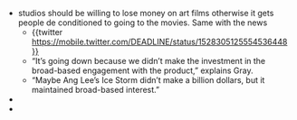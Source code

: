 - studios should be willing to lose money on art films otherwise it gets people de conditioned to going to the movies. Same with the news
	- {{twitter https://mobile.twitter.com/DEADLINE/status/1528305125554536448}}
	- “It’s going down because we didn’t make the investment in the broad-based engagement with the product,” explains Gray.
	- “Maybe Ang Lee’s Ice Storm didn’t make a billion dollars, but it maintained broad-based interest.”
-
-